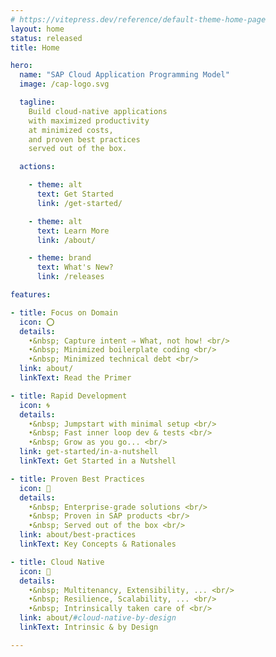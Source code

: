 ```yaml
---
# https://vitepress.dev/reference/default-theme-home-page
layout: home
status: released
title: Home

hero:
  name: "SAP Cloud Application Programming Model"
  image: /cap-logo.svg

  tagline:
    Build cloud-native applications
    with maximized productivity
    at minimized costs,
    and proven best practices
    served out of the box.

  actions:

    - theme: alt
      text: Get Started
      link: /get-started/

    - theme: alt
      text: Learn More
      link: /about/

    - theme: brand
      text: What's New?
      link: /releases

features:

- title: Focus on Domain
  icon: ⭕️
  details:
    •&nbsp; Capture intent ⇒ What, not how! <br/>
    •&nbsp; Minimized boilerplate coding <br/>
    •&nbsp; Minimized technical debt <br/>
  link: about/
  linkText: Read the Primer

- title: Rapid Development
  icon: 🌀
  details:
    •&nbsp; Jumpstart with minimal setup <br/>
    •&nbsp; Fast inner loop dev & tests <br/>
    •&nbsp; Grow as you go... <br/>
  link: get-started/in-a-nutshell
  linkText: Get Started in a Nutshell

- title: Proven Best Practices
  icon: 🧩
  details:
    •&nbsp; Enterprise-grade solutions <br/>
    •&nbsp; Proven in SAP products <br/>
    •&nbsp; Served out of the box <br/>
  link: about/best-practices
  linkText: Key Concepts & Rationales

- title: Cloud Native
  icon: 💯
  details:
    •&nbsp; Multitenancy, Extensibility, ... <br/>
    •&nbsp; Resilience, Scalability, ... <br/>
    •&nbsp; Intrinsically taken care of <br/>
  link: about/#cloud-native-by-design
  linkText: Intrinsic & by Design

---
```


<style>
.VPFeature .details li {
  white-space: nowrap;
}
</style>
